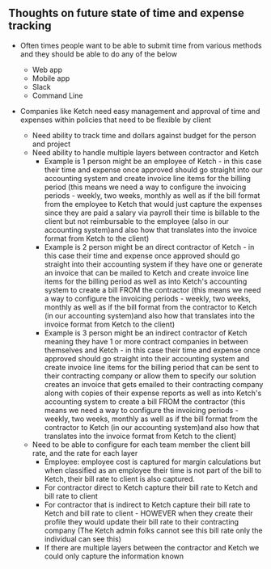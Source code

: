 ## Thoughts on future state of time and expense tracking
- Often times people want to be able to submit time from various methods and they should be able to do any of the below
     - Web app
     - Mobile app
     - Slack
     - Command Line

-  Companies like Ketch need easy management and approval of time and expenses within policies that need to be flexible by client
     - Need ability to track time and dollars against budget for the person and project
     - Need ability to handle multiple layers between contractor and Ketch
         - Example is 1 person might be an employee of Ketch - in this case their time and expense once approved should go straight into our accounting system and create invoice line items for the billing period (this means we need a way to configure the invoicing periods - weekly, two weeks, monthly as well as if the bill format from the employee to Ketch that would just capture the expenses since they are paid a salary via payroll their time is billable to the client but not reimbursable to the employee (also in our accounting system)and also how that translates into the invoice format from Ketch to the client)
         - Example is 2 person might be an direct contractor of Ketch - in this case their time and expense once approved should go straight into their accounting system if they have one or generate an invoice that can be mailed to Ketch and create invoice line items for the billing period as well as into Ketch's accounting system to create a bill FROM the contractor (this means we need a way to configure the invoicing periods - weekly, two weeks, monthly as well as if the bill format from the contractor to Ketch (in our accounting system)and also how that translates into the invoice format from Ketch to the client)
         - Example is 3 person might be an indirect contractor of Ketch meaning they have 1 or more contract companies in between themselves and Ketch - in this case their time and expense once approved should go straight into their accounting system and create invoice line items for the billing period that can be sent to their contracting company or allow them to specify our solution creates an invoice that gets emailed to their contracting company along with copies of their expense reports as well as into Ketch's accounting system to create a bill FROM the contractor (this means we need a way to configure the invoicing periods - weekly, two weeks, monthly as well as if the bill format from the contractor to Ketch (in our accounting system)and also how that translates into the invoice format from Ketch to the client)
    -  Need to be able to configure for each team member the client bill rate, and the rate for each layer
         - Employee: employee cost is captured for margin calculations but when classified as an employee their time is not part of the bill to Ketch, their bill rate to client is also captured.  
         - For contractor direct to Ketch capture their bill rate to Ketch and bill rate to client
         - For contractor that is indirect to Ketch capture their bill rate to Ketch and bill rate to client - HOWEVER when they create their profile they would update their bill rate to their contracting company  (The Ketch admin folks cannot see this bill rate only the individual can see this)
         - If there are multiple layers between the contractor and Ketch we could only capture the information known
